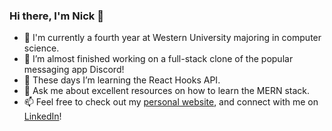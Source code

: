 ### Hi there, I'm Nick 👋

- 🏫 I'm currently a fourth year at Western University majoring in computer science.
- 🔭 I’m almost finished working on a full-stack clone of the popular messaging app Discord!
- 🌱 These days I’m learning the React Hooks API.
- 💬 Ask me about excellent resources on how to learn the MERN stack.
- 📫 Feel free to check out my [personal website](https://nnemtcev.me), and connect with me on [LinkedIn](https://www.linkedin.com/in/nikita-nemtcev/)!
